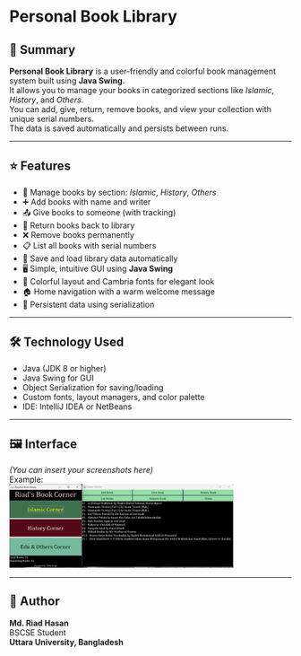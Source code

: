 # Personal Book Library

## 📝 Summary

**Personal Book Library** is a user-friendly and colorful book management system built using **Java Swing**.  
It allows you to manage your books in categorized sections like *Islamic*, *History*, and *Others*.  
You can add, give, return, remove books, and view your collection with unique serial numbers.  
The data is saved automatically and persists between runs.

---

## ⭐ Features

- 📖 Manage books by section: *Islamic*, *History*, *Others*  
- ➕ Add books with name and writer  
- 📤 Give books to someone (with tracking)  
- 🔄 Return books back to library  
- ❌ Remove books permanently  
- 📋 List all books with serial numbers  
- 📂 Save and load library data automatically  
- 🖥️ Simple, intuitive GUI using **Java Swing**  
- 🎨 Colorful layout and Cambria fonts for elegant look  
- 🏠 Home navigation with a warm welcome message  
- 💾 Persistent data using serialization  

---

## 🛠️ Technology Used

- Java (JDK 8 or higher)  
- Java Swing for GUI  
- Object Serialization for saving/loading  
- Custom fonts, layout managers, and color palette  
- IDE: IntelliJ IDEA or NetBeans  

---

## 🖼️ Interface

*(You can insert your screenshots here)*  
Example:  
<img src="Library.png" width="400"/>  
 

---

## 👤 Author

**Md. Riad Hasan**  
BSCSE Student  
**Uttara University, Bangladesh**
